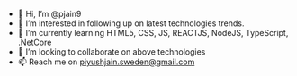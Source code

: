 - 👋 Hi, I’m @pjain9
- 👀 I’m interested in following up on latest technologies trends.
- 🌱 I’m currently learning HTML5, CSS, JS, REACTJS, NodeJS, TypeScript, .NetCore
- 💞️ I’m looking to collaborate on above technologies
- 📫 Reach me on piyushjain.sweden@gmail.com

<!---
pjain9/pjain9 is a ✨ special ✨ repository because its `README.md` (this file) appears on your GitHub profile.
You can click the Preview link to take a look at your changes.
--->
